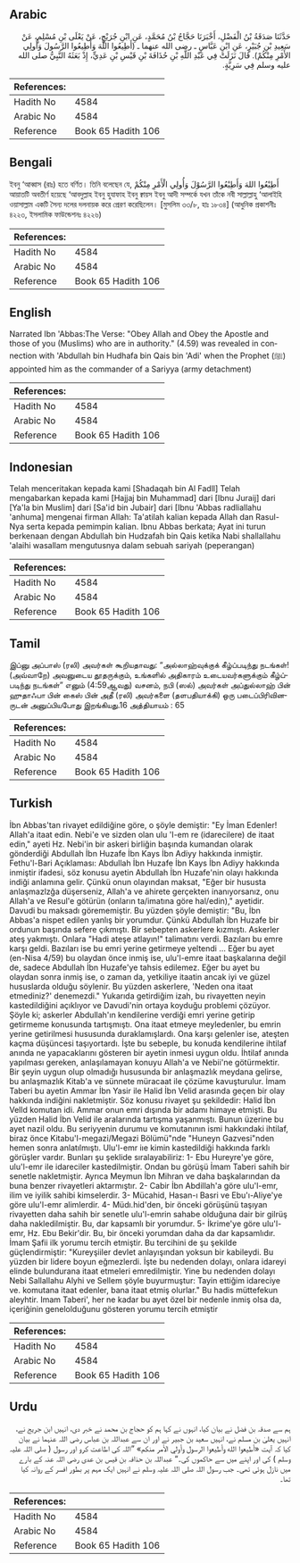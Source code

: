 ## Arabic


<div dir="rtl" lang="ar" style={{fontSize:'larger',backgroundColor:'#f8f9fa',padding:20}}>
حَدَّثَنَا صَدَقَةُ بْنُ الْفَضْلِ، أَخْبَرَنَا حَجَّاجُ بْنُ مُحَمَّدٍ، عَنِ ابْنِ جُرَيْجٍ، عَنْ يَعْلَى بْنِ مُسْلِمٍ، عَنْ سَعِيدِ بْنِ جُبَيْرٍ، عَنِ ابْنِ عَبَّاسٍ ـ رضى الله عنهما ـ ‏(‏أَطِيعُوا اللَّهَ وَأَطِيعُوا الرَّسُولَ وَأُولِي الأَمْرِ مِنْكُمْ‏)‏‏.‏ قَالَ نَزَلَتْ فِي عَبْدِ اللَّهِ بْنِ حُذَافَةَ بْنِ قَيْسِ بْنِ عَدِيٍّ، إِذْ بَعَثَهُ النَّبِيُّ صلى الله عليه وسلم فِي سَرِيَّةٍ‏.‏
</div>
<div style={{backgroundColor:'#f8f9fa',padding:20, marginBottom: 10}}><table> <thead> <tr> <th>References:</th> <th></th> </tr> </thead> <tbody><tr><td>Hadith No</td><td>4584</td></tr><tr><td>Arabic No</td><td>4584</td></tr><tr><td>Reference</td><td>Book 65 Hadith 106</td></tr></tbody></table></div>

## Bengali


<div dir="ltr" lang="bn" style={{fontSize:'larger',backgroundColor:'#f8f9fa',padding:20}}>
ইবনু ‘আব্বাস (রাঃ) হতে বর্ণিত। তিনি বলেছেন যে, أَطِيْعُوا اللهَ وَأَطِيْعُوا الرَّسُوْلَ وَأُولِي الْأَمْرِ مِنْكُمْ আয়াতটি অবতীর্ণ হয়েছে ‘আবদুল্লাহ ইবনু হুযাফাহ ইবনু ক্বায়স ইবনু আদী সম্পর্কে যখন তাঁকে নবী সাল্লাল্লাহু ‘আলাইহি ওয়াসাল্লাম একটি সৈন্য দলের দলনায়ক করে প্রেরণ করেছিলেন। [মুসলিম ৩৩/৮, হাঃ ১৮৩৪] (আধুনিক প্রকাশনীঃ ৪২২৩, ইসলামিক ফাউন্ডেশনঃ ৪২২৬)
</div>
<div style={{backgroundColor:'#f8f9fa',padding:20, marginBottom: 10}}><table> <thead> <tr> <th>References:</th> <th></th> </tr> </thead> <tbody><tr><td>Hadith No</td><td>4584</td></tr><tr><td>Arabic No</td><td>4584</td></tr><tr><td>Reference</td><td>Book 65 Hadith 106</td></tr></tbody></table></div>

## English


<div dir="ltr" lang="en" style={{fontSize:'larger',backgroundColor:'#f8f9fa',padding:20}}>
Narrated Ibn 'Abbas:The Verse: "Obey Allah and Obey the Apostle and those of you (Muslims) who are in authority." (4.59) was revealed in connection with 'Abdullah bin Hudhafa bin Qais bin 'Adi' when the Prophet (ﷺ) appointed him as the commander of a Sariyya (army detachment)
</div>
<div style={{backgroundColor:'#f8f9fa',padding:20, marginBottom: 10}}><table> <thead> <tr> <th>References:</th> <th></th> </tr> </thead> <tbody><tr><td>Hadith No</td><td>4584</td></tr><tr><td>Arabic No</td><td>4584</td></tr><tr><td>Reference</td><td>Book 65 Hadith 106</td></tr></tbody></table></div>

## Indonesian


<div dir="ltr" lang="id" style={{fontSize:'larger',backgroundColor:'#f8f9fa',padding:20}}>
Telah menceritakan kepada kami [Shadaqah bin Al Fadll] Telah mengabarkan kepada kami [Hajjaj bin Muhammad] dari [Ibnu Juraij] dari [Ya'la bin Muslim] dari [Sa'id bin Jubair] dari [Ibnu 'Abbas radliallahu 'anhuma] mengenai firman Allah: Ta'atilah kalian kepada Allah dan Rasul-Nya serta kepada pemimpin kalian. Ibnu Abbas berkata; Ayat ini turun berkenaan dengan Abdullah bin Hudzafah bin Qais ketika Nabi shallallahu 'alaihi wasallam mengutusnya dalam sebuah sariyah (peperangan)
</div>
<div style={{backgroundColor:'#f8f9fa',padding:20, marginBottom: 10}}><table> <thead> <tr> <th>References:</th> <th></th> </tr> </thead> <tbody><tr><td>Hadith No</td><td>4584</td></tr><tr><td>Arabic No</td><td>4584</td></tr><tr><td>Reference</td><td>Book 65 Hadith 106</td></tr></tbody></table></div>

## Tamil


<div dir="ltr" lang="ta" style={{fontSize:'larger',backgroundColor:'#f8f9fa',padding:20}}>
இப்னு அப்பாஸ் (ரலி) அவர்கள் கூறியதாவது: “அல்லாஹ்வுக்குக் கீழ்ப்படிந்து நடங்கள்! (அவ்வாறே) அவனுடைய தூதருக்கும், உங்களில் அதிகாரம் உடையவர்களுக்கும் கீழ்ப்படிந்து நடங்கள்” எனும் (4:59ஆவது) வசனம், நபி (ஸல்) அவர்கள் அப்துல்லாஹ் பின் ஹுதாஃபா பின் கைஸ் பின் அதீ (ரலி) அவர்களை (தளபதியாக்கி) ஒரு படைப்பிரிவினருடன் அனுப்பியபோது இறங்கியது.16 அத்தியாயம் : 65
</div>
<div style={{backgroundColor:'#f8f9fa',padding:20, marginBottom: 10}}><table> <thead> <tr> <th>References:</th> <th></th> </tr> </thead> <tbody><tr><td>Hadith No</td><td>4584</td></tr><tr><td>Arabic No</td><td>4584</td></tr><tr><td>Reference</td><td>Book 65 Hadith 106</td></tr></tbody></table></div>

## Turkish


<div dir="ltr" lang="tr" style={{fontSize:'larger',backgroundColor:'#f8f9fa',padding:20}}>
İbn Abbas'tan rivayet edildiğine göre, o şöyle demiştir: "Ey İman Edenler! Allah'a itaat edin. Nebi'e ve sizden olan ulu 'I-em re (idarecilere) de itaat edin," ayeti Hz. Nebi'in bir askeri birliğin başında kumandan olarak gönderdiği Abdullah İbn Huzafe İbn Kays İbn Adiyy hakkında inmiştir. Fethu'l-Bari Açıklaması: Abdullah İbn Huzafe İbn Kays İbn Adiyy hakkında inmiştir ifadesi, söz konusu ayetin Abdullah İbn Huzafe'nin olayı hakkında indiği anlamına gelir. Çünkü onun olayından maksat, "Eğer bir hususta anlaşmazlzğa düşerseniz, Allah'a ve ahirete gerçekten inanıyorsanız, onu Allah'a ve Resul'e götürün (onların ta/imatına göre hal/edin)," ayetidir. Davudi bu maksadı görememiştir. Bu yüzden şöyle demiştir: "Bu, İbn Abbas'a nispet edilen yanlış bir yorumdur. Çünkü Abdullah İbn Huzafe bir ordunun başında sefere çıkmıştı. Bir sebepten askerlere kızmıştı. Askerler ateş yakmıştı. Onlara "Hadi ateşe atlayın!" talimatını verdi. Bazıları bu emre karşı geldi. Bazıları ise bu emri yerine getirmeye yeltendi ... Eğer bu ayet (en-Nisa 4/59) bu olaydan önce inmiş ise, ulu'l-emre itaat başkalarına değil de, sadece Abdullah İbn Huzafe'ye tahsis edilemez. Eğer bu ayet bu olaydan sonra inmiş ise, o zaman da, yetkiliye itaatin ancak iyi ve güzel hususlarda olduğu söylenir. Bu yüzden askerlere, 'Neden ona itaat etmediniz?' denemezdi." Yukarıda getirdiğim izah, bu rivayetten neyin kastedildiğini açıklıyor ve Davudi'nin ortaya koyduğu problemi çözüyor. Şöyle ki; askerler Abdullah'ın kendilerine verdiği emri yerine getirip getirmeme konusunda tartışmıştı. Ona itaat etmeye meyledenler, bu emrin yerine getirilmesi hususunda duraklamışlardı. Ona karşı gelenler ise, ateşten kaçma düşüncesi taşıyortardı. İşte bu sebeple, bu konuda kendilerine ihtilaf anında ne yapacaklarını gösteren bir ayetin inmesi uygun oldu. İhtilaf anında yapılması gereken, anlaşılamayan konuyu Allah'a ve Nebii'ne götürmektir. Bir şeyin uygun olup olmadığı hususunda bir anlaşmazlık meydana gelirse, bu anlaşmazlık Kitab'a ve sünnete müracaat ile çözüme kavuşturulur. İmam Taberi bu ayetin Ammar İbn Yasir ile Halid İbn Velid arasında geçen bir olay hakkında indiğini nakletmiştir. Söz konusu rivayet şu şekildedir: Halid İbn Velld komutan idi. Ammar onun emri dışında bir adamı himaye etmişti. Bu yüzden Halid İbn Velid ile aralarında tartışma yaşanmıştı. Bunun üzerine bu ayet nazil oldu. Bu seriyyenin durumu ve komutanının ismi hakkındaki ihtilaf, biraz önce Kitabu'l-megazi/Megazi Bölümü"nde "Huneyn Gazvesi"nden hemen sonra anlatılmıştı. Ulu'l-emr iıe kimin kastedildiği hakkında farklı görüşler vardır. Bunları şu şeklide sıralayabiliriz: 1- Ebu Hureyre'ye göre, ulu'l-emr ile idareciler kastedilmiştir. Ondan bu görüşü İmam Taberi sahih bir senetle nakletmiştir. Ayrıca Meymun İbn Mihran ve daha başkalarından da buna benzer rivayetleri aktarmıştır. 2- Cabir İbn Abdillah'a göre ulu'l-emr, ilim ve iyilik sahibi kimselerdir. 3- Mücahid, Hasan-ı Basri ve Ebu'ı-Aliye'ye göre ulu'l-emr alimlerdir. 4- Müdı.hid'den, bir önceki görüşünü taşıyan rivayetten daha sahih bir senetle ulu'l-emrin sahabe olduğuna dair bir gilrüş daha nakledilmiştir. Bu, dar kapsamlı bir yorumdur. 5- İkrime'ye göre ulu'l-emr, Hz. Ebu Bekir'dir. Bu, bir önceki yorumdan daha da dar kapsamlıdır. İmam Şafii ilk yorumu tercih etmiştir. Bu tercihini de şu şekilde güçlendirmiştir: "Kureyşiiler devlet anlayışından yoksun bir kabileydi. Bu yüzden bir lidere boyun eğmezlerdi. İşte bu nedenden dolayı, onlara idareyi elinde bulundurana itaat etmeleri emredilmiştir. Yine bu nedenden dolayı Nebi Sallallahu Alyhi ve Sellem şöyle buyurmuştur: Tayin ettiğim idareciye ve. komutana itaat edenler, bana itaat etmiş olurlar." Bu hadis müttefekun aleyhtir. Imam Taberi', her ne kadar bu ayet özel bir nedenle inmiş olsa da, içeriğinin genelolduğunu gösteren yorumu tercih etmiştir
</div>
<div style={{backgroundColor:'#f8f9fa',padding:20, marginBottom: 10}}><table> <thead> <tr> <th>References:</th> <th></th> </tr> </thead> <tbody><tr><td>Hadith No</td><td>4584</td></tr><tr><td>Arabic No</td><td>4584</td></tr><tr><td>Reference</td><td>Book 65 Hadith 106</td></tr></tbody></table></div>

## Urdu


<div dir="rtl" lang="ur" style={{fontSize:'larger',backgroundColor:'#f8f9fa',padding:20}}>
ہم سے صدقہ بن فضل نے بیان کیا، انہوں نے کہا ہم کو حجاج بن محمد نے خبر دی، انہیں ابن جریج نے، انہیں یعلیٰ بن مسلم نے، انہیں سعید بن جبیر نے اور ان سے عبداللہ بن عباس رضی اللہ عنہما نے بیان کیا کہ آیت «أطيعوا الله وأطيعوا الرسول وأولي الأمر منكم‏» ”اللہ کی اطاعت کرو اور رسول ( صلی اللہ علیہ وسلم ) کی اور اپنے میں سے حاکموں کی۔“ عبداللہ بن حذافہ بن قیس بن عدی رضی اللہ عنہ کے بارے میں نازل ہوئی تھی۔ جب رسول اللہ صلی اللہ علیہ وسلم نے انہیں ایک مہم پر بطور افسر کے روانہ کیا تھا۔
</div>
<div style={{backgroundColor:'#f8f9fa',padding:20, marginBottom: 10}}><table> <thead> <tr> <th>References:</th> <th></th> </tr> </thead> <tbody><tr><td>Hadith No</td><td>4584</td></tr><tr><td>Arabic No</td><td>4584</td></tr><tr><td>Reference</td><td>Book 65 Hadith 106</td></tr></tbody></table></div>